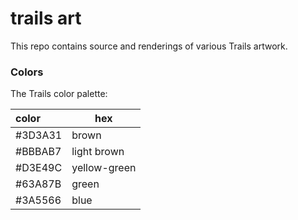 # trails art

This repo contains source and renderings of various Trails artwork.

### Colors

The Trails color palette:

| color | hex |
|:---|---|
| #3D3A31 | brown |
| #BBBAB7 |  light brown |
| #D3E49C | yellow-green |
| #63A87B | green |
| #3A5566 | blue |

